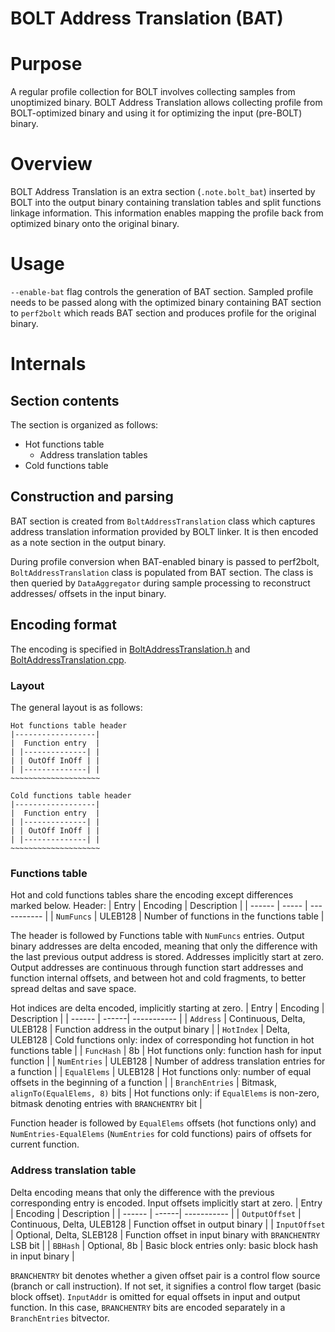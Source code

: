 # BOLT Address Translation (BAT)
# Purpose
A regular profile collection for BOLT involves collecting samples from
unoptimized binary. BOLT Address Translation allows collecting profile
from BOLT-optimized binary and using it for optimizing the input (pre-BOLT)
binary.

# Overview
BOLT Address Translation is an extra section (`.note.bolt_bat`) inserted by BOLT
into the output binary containing translation tables and split functions linkage
information. This information enables mapping the profile back from optimized
binary onto the original binary.

# Usage
`--enable-bat` flag controls the generation of BAT section. Sampled profile
needs to be passed along with the optimized binary containing BAT section to
`perf2bolt` which reads BAT section and produces profile for the original
binary.

# Internals
## Section contents
The section is organized as follows:
- Hot functions table
  - Address translation tables
- Cold functions table

## Construction and parsing
BAT section is created from `BoltAddressTranslation` class which captures
address translation information provided by BOLT linker. It is then encoded as a
note section in the output binary.

During profile conversion when BAT-enabled binary is passed to perf2bolt,
`BoltAddressTranslation` class is populated from BAT section. The class is then
queried by `DataAggregator` during sample processing to reconstruct addresses/
offsets in the input binary.

## Encoding format
The encoding is specified in
[BoltAddressTranslation.h](/bolt/include/bolt/Profile/BoltAddressTranslation.h)
and [BoltAddressTranslation.cpp](/bolt/lib/Profile/BoltAddressTranslation.cpp).

### Layout
The general layout is as follows:
```
Hot functions table header
|------------------|
|  Function entry  |
| |--------------| |
| | OutOff InOff | |
| |--------------| |
~~~~~~~~~~~~~~~~~~~~

Cold functions table header
|------------------|
|  Function entry  |
| |--------------| |
| | OutOff InOff | |
| |--------------| |
~~~~~~~~~~~~~~~~~~~~
```

### Functions table
Hot and cold functions tables share the encoding except differences marked below.
Header:
| Entry  | Encoding | Description |
| ------ | ----- | ----------- |
| `NumFuncs` | ULEB128 | Number of functions in the functions table |

The header is followed by Functions table with `NumFuncs` entries.
Output binary addresses are delta encoded, meaning that only the difference with
the last previous output address is stored. Addresses implicitly start at zero.
Output addresses are continuous through function start addresses and function
internal offsets, and between hot and cold fragments, to better spread deltas
and save space.

Hot indices are delta encoded, implicitly starting at zero.
| Entry  | Encoding | Description |
| ------ | ------| ----------- |
| `Address` | Continuous, Delta, ULEB128 | Function address in the output binary |
| `HotIndex` | Delta, ULEB128 | Cold functions only: index of corresponding hot function in hot functions table |
| `FuncHash` | 8b | Hot functions only: function hash for input function |
| `NumEntries` | ULEB128 | Number of address translation entries for a function |
| `EqualElems` | ULEB128 | Hot functions only: number of equal offsets in the beginning of a function |
| `BranchEntries` | Bitmask, `alignTo(EqualElems, 8)` bits | Hot functions only: if `EqualElems` is non-zero, bitmask denoting entries with `BRANCHENTRY` bit |

Function header is followed by `EqualElems` offsets (hot functions only) and
`NumEntries-EqualElems` (`NumEntries` for cold functions) pairs of offsets for
current function.

### Address translation table
Delta encoding means that only the difference with the previous corresponding
entry is encoded. Input offsets implicitly start at zero.
| Entry  | Encoding | Description |
| ------ | ------| ----------- |
| `OutputOffset` | Continuous, Delta, ULEB128 | Function offset in output binary |
| `InputOffset` | Optional, Delta, SLEB128 | Function offset in input binary with `BRANCHENTRY` LSB bit |
| `BBHash` | Optional, 8b | Basic block entries only: basic block hash in input binary |

`BRANCHENTRY` bit denotes whether a given offset pair is a control flow source
(branch or call instruction). If not set, it signifies a control flow target
(basic block offset).
`InputAddr` is omitted for equal offsets in input and output function. In this
case, `BRANCHENTRY` bits are encoded separately in a `BranchEntries` bitvector.
